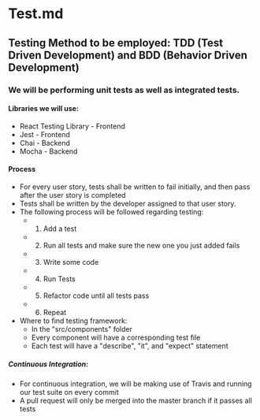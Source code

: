 # Test.md

## Testing Method to be employed: TDD (Test Driven Development) and BDD (Behavior Driven Development)

### We will be performing unit tests as well as integrated tests.

#### Libraries we will use:

- React Testing Library - Frontend
- Jest - Frontend
- Chai - Backend
- Mocha - Backend

#### Process
- For every user story, tests shall be written to fail initially, and then pass after the user story is completed
- Tests shall be written by the developer assigned to that user story.
- The following process will be followed regarding testing:
  - 1. Add a test
  - 2. Run all tests and make sure the new one you just added fails
  - 3. Write some code
  - 4. Run Tests
  - 5. Refactor code until all tests pass
  - 6. Repeat
- Where to find testing framework:
  - In the "src/components" folder
  - Every component will have a corresponding test file
  - Each test will have a "describe", "it", and "expect" statement

##### Continuous Integration:
- For continuous integration, we will be making use of Travis and running our test suite on every commit
- A pull request will only be merged into the master branch if it passes all tests
